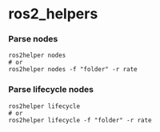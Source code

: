 # ros2_helpers

### Parse nodes
```
ros2helper nodes
# or
ros2helper nodes -f "folder" -r rate
```

### Parse lifecycle nodes
```
ros2helper lifecycle
# or
ros2helper lifecycle -f "folder" -r rate
```